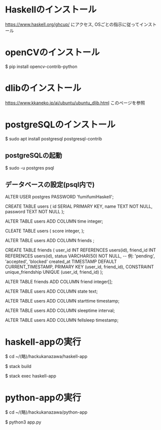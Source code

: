 # Haskellのインストール
https://www.haskell.org/ghcup/ にアクセス, OSごとの指示に従ってインストール

# openCVのインストール
$ pip install opencv-contrib-python

# dlibのインストール
https://www.kkaneko.jp/ai/ubuntu/ubuntu_dlib.html このページを参照

# postgreSQLのインストール
$ sudo apt install postgresql postgresql-contrib

## postgreSQLの起動
$ sudo -u postgres psql

## データベースの設定(psql内で)
ALTER USER postgres PASSWORD 'fumifumiHaskell';

CREATE TABLE users (
    id SERIAL PRIMARY KEY,
    name TEXT NOT NULL,
    password TEXT NOT NULL
);

ALTER TABLE users ADD COLUMN time integer;

CLEATE TABLE users (
             score integer,
             );

ALTER TABLE users ADD COLUMN friends ;

CREATE TABLE friends (
    user_id INT REFERENCES users(id),
    friend_id INT REFERENCES users(id),
    status VARCHAR(50) NOT NULL, -- 例: 'pending', 'accepted', 'blocked'
    created_at TIMESTAMP DEFAULT CURRENT_TIMESTAMP,
    PRIMARY KEY (user_id, friend_id),
    CONSTRAINT unique_friendship UNIQUE (user_id, friend_id)
);

ALTER TABLE friends ADD COLUMN friend integer[];

ALTER TABLE users ADD COLUMN state text;

ALTER TABLE users ADD COLUMN starttime timestamp;

ALTER TABLE users ADD COLUMN sleeptime interval;

ALTER TABLE users ADD COLUMN fellsleep timestamp;

# haskell-appの実行
$ cd ~/(略)/hackukanazawa/haskell-app

$ stack build

$ stack exec haskell-app

# python-appの実行
$ cd ~/(略)/hackukanazawa/python-app

$ python3 app.py
